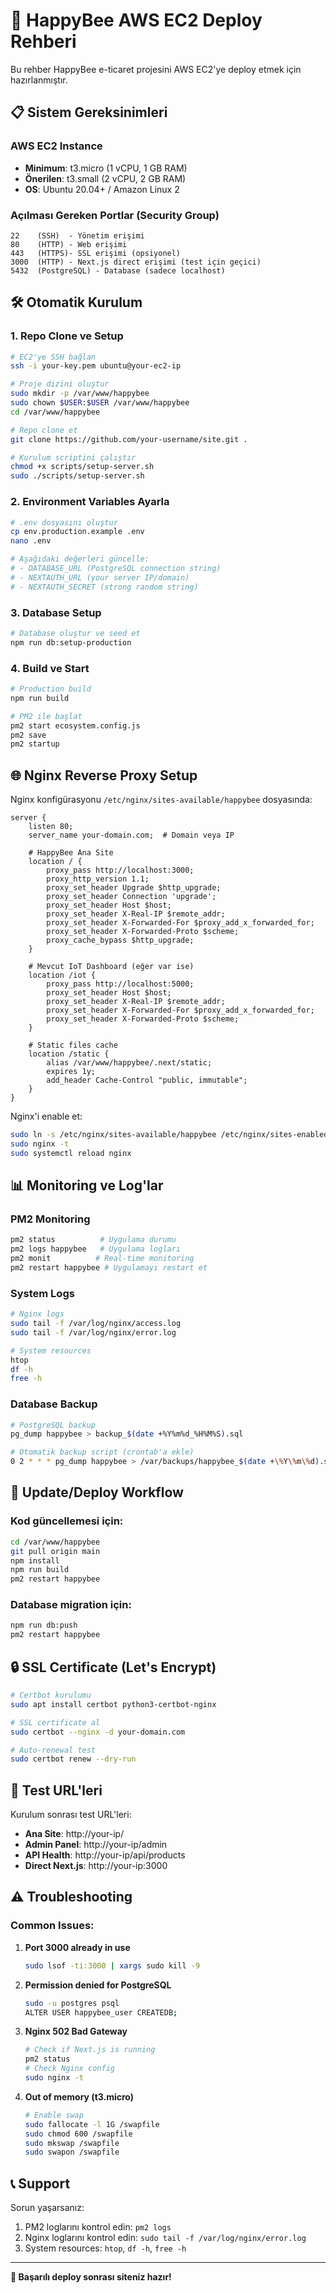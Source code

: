 # 🚀 HappyBee AWS EC2 Deploy Rehberi

Bu rehber HappyBee e-ticaret projesini AWS EC2'ye deploy etmek için hazırlanmıştır.

## 📋 Sistem Gereksinimleri

### AWS EC2 Instance
- **Minimum**: t3.micro (1 vCPU, 1 GB RAM)
- **Önerilen**: t3.small (2 vCPU, 2 GB RAM)
- **OS**: Ubuntu 20.04+ / Amazon Linux 2

### Açılması Gereken Portlar (Security Group)
```
22    (SSH)  - Yönetim erişimi
80    (HTTP) - Web erişimi
443   (HTTPS)- SSL erişimi (opsiyonel)
3000  (HTTP) - Next.js direct erişimi (test için geçici)
5432  (PostgreSQL) - Database (sadece localhost)
```

## 🛠️ Otomatik Kurulum

### 1. Repo Clone ve Setup
```bash
# EC2'ye SSH bağlan
ssh -i your-key.pem ubuntu@your-ec2-ip

# Proje dizini oluştur
sudo mkdir -p /var/www/happybee
sudo chown $USER:$USER /var/www/happybee
cd /var/www/happybee

# Repo clone et
git clone https://github.com/your-username/site.git .

# Kurulum scriptini çalıştır
chmod +x scripts/setup-server.sh
sudo ./scripts/setup-server.sh
```

### 2. Environment Variables Ayarla
```bash
# .env dosyasını oluştur
cp env.production.example .env
nano .env

# Aşağıdaki değerleri güncelle:
# - DATABASE_URL (PostgreSQL connection string)
# - NEXTAUTH_URL (your server IP/domain)
# - NEXTAUTH_SECRET (strong random string)
```

### 3. Database Setup
```bash
# Database oluştur ve seed et
npm run db:setup-production
```

### 4. Build ve Start
```bash
# Production build
npm run build

# PM2 ile başlat
pm2 start ecosystem.config.js
pm2 save
pm2 startup
```

## 🌐 Nginx Reverse Proxy Setup

Nginx konfigürasyonu `/etc/nginx/sites-available/happybee` dosyasında:

```nginx
server {
    listen 80;
    server_name your-domain.com;  # Domain veya IP

    # HappyBee Ana Site
    location / {
        proxy_pass http://localhost:3000;
        proxy_http_version 1.1;
        proxy_set_header Upgrade $http_upgrade;
        proxy_set_header Connection 'upgrade';
        proxy_set_header Host $host;
        proxy_set_header X-Real-IP $remote_addr;
        proxy_set_header X-Forwarded-For $proxy_add_x_forwarded_for;
        proxy_set_header X-Forwarded-Proto $scheme;
        proxy_cache_bypass $http_upgrade;
    }

    # Mevcut IoT Dashboard (eğer var ise)
    location /iot {
        proxy_pass http://localhost:5000;
        proxy_set_header Host $host;
        proxy_set_header X-Real-IP $remote_addr;
        proxy_set_header X-Forwarded-For $proxy_add_x_forwarded_for;
        proxy_set_header X-Forwarded-Proto $scheme;
    }

    # Static files cache
    location /static {
        alias /var/www/happybee/.next/static;
        expires 1y;
        add_header Cache-Control "public, immutable";
    }
}
```

Nginx'i enable et:
```bash
sudo ln -s /etc/nginx/sites-available/happybee /etc/nginx/sites-enabled/
sudo nginx -t
sudo systemctl reload nginx
```

## 📊 Monitoring ve Log'lar

### PM2 Monitoring
```bash
pm2 status          # Uygulama durumu
pm2 logs happybee   # Uygulama logları
pm2 monit          # Real-time monitoring
pm2 restart happybee # Uygulamayı restart et
```

### System Logs
```bash
# Nginx logs
sudo tail -f /var/log/nginx/access.log
sudo tail -f /var/log/nginx/error.log

# System resources
htop
df -h
free -h
```

### Database Backup
```bash
# PostgreSQL backup
pg_dump happybee > backup_$(date +%Y%m%d_%H%M%S).sql

# Otomatik backup script (crontab'a ekle)
0 2 * * * pg_dump happybee > /var/backups/happybee_$(date +\%Y\%m\%d).sql
```

## 🔄 Update/Deploy Workflow

### Kod güncellemesi için:
```bash
cd /var/www/happybee
git pull origin main
npm install
npm run build
pm2 restart happybee
```

### Database migration için:
```bash
npm run db:push
pm2 restart happybee
```

## 🔒 SSL Certificate (Let's Encrypt)

```bash
# Certbot kurulumu
sudo apt install certbot python3-certbot-nginx

# SSL certificate al
sudo certbot --nginx -d your-domain.com

# Auto-renewal test
sudo certbot renew --dry-run
```

## 🎯 Test URL'leri

Kurulum sonrası test URL'leri:

- **Ana Site**: http://your-ip/
- **Admin Panel**: http://your-ip/admin
- **API Health**: http://your-ip/api/products
- **Direct Next.js**: http://your-ip:3000

## ⚠️ Troubleshooting

### Common Issues:

1. **Port 3000 already in use**
   ```bash
   sudo lsof -ti:3000 | xargs sudo kill -9
   ```

2. **Permission denied for PostgreSQL**
   ```bash
   sudo -u postgres psql
   ALTER USER happybee_user CREATEDB;
   ```

3. **Nginx 502 Bad Gateway**
   ```bash
   # Check if Next.js is running
   pm2 status
   # Check Nginx config
   sudo nginx -t
   ```

4. **Out of memory (t3.micro)**
   ```bash
   # Enable swap
   sudo fallocate -l 1G /swapfile
   sudo chmod 600 /swapfile
   sudo mkswap /swapfile
   sudo swapon /swapfile
   ```

## 📞 Support

Sorun yaşarsanız:
1. PM2 loglarını kontrol edin: `pm2 logs`
2. Nginx loglarını kontrol edin: `sudo tail -f /var/log/nginx/error.log`
3. System resources: `htop`, `df -h`, `free -h`

---

**🎉 Başarılı deploy sonrası siteniz hazır!** 